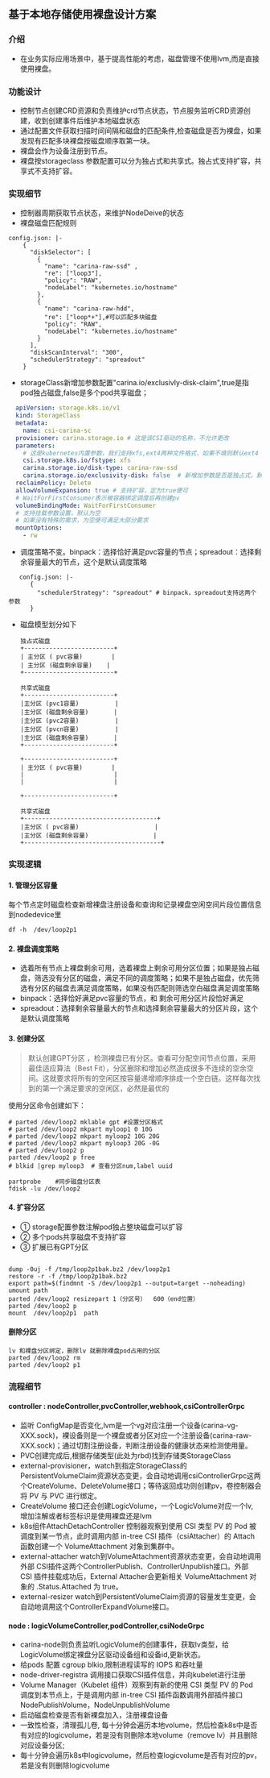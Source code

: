 
## 基于本地存储使用裸盘设计方案

### 介绍

- 在业务实际应用场景中，基于提高性能的考虑，磁盘管理不使用lvm,而是直接使用裸盘。

### 功能设计

- 控制节点创建CRD资源和负责维护crd节点状态，节点服务监听CRD资源创建，收到创建事件后维护本地磁盘状态
- 通过配置文件获取扫描时间间隔和磁盘的匹配条件,检查磁盘是否为裸盘，如果发现有匹配多块裸盘按磁盘顺序取第一块。
- 裸盘会作为设备注册到节点。
- 裸盘按storageclass 参数配置可以分为独占式和共享式。独占式支持扩容，共享式不支持扩容。

### 实现细节
- 控制器周期获取节点状态，来维护NodeDeive的状态
- 裸盘磁盘匹配规则
```
config.json: |-
    {
      "diskSelector": [
        {
          "name": "carina-raw-ssd" ,
          "re": ["loop3"], 
          "policy": "RAW",
          "nodeLabel": "kubernetes.io/hostname"
        },
        {
          "name": "carina-raw-hdd",
          "re": ["loop*+"],#可以匹配多块磁盘
          "policy": "RAW",
          "nodeLabel": "kubernetes.io/hostname"
        }
      ],
      "diskScanInterval": "300",
      "schedulerStrategy": "spreadout"
    }
```
- storageClass新增加参数配置"carina.io/exclusivly-disk-claim",true是指pod独占磁盘,false是多个pod共享磁盘；
```yaml
  apiVersion: storage.k8s.io/v1
  kind: StorageClass
  metadata:
    name: csi-carina-sc
  provisioner: carina.storage.io # 这是该CSI驱动的名称，不允许更改
  parameters:
    # 这是kubernetes内置参数，我们支持xfs,ext4两种文件格式，如果不填则默认ext4
    csi.storage.k8s.io/fstype: xfs
    carina.storage.io/disk-type: carina-raw-ssd 
    carina.storage.io/exclusivity-disk: false  # 新增加参数是否是独占式，默认fasle
  reclaimPolicy: Delete
  allowVolumeExpansion: true # 支持扩容，定为true便可
  # WaitForFirstConsumer表示被容器绑定调度后再创建pv
  volumeBindingMode: WaitForFirstConsumer
  # 支持挂载参数设置，默认为空
  # 如果没有特殊的需求，为空便可满足大部分要求
  mountOptions:
    - rw
  ```

- 调度策略不变。binpack：选择恰好满足pvc容量的节点；spreadout：选择剩余容量最大的节点，这个是默认调度策略

```
   config.json: |-
      {
        "schedulerStrategy": "spreadout" # binpack，spreadout支持这两个参数
      }
```
- 磁盘模型划分如下

  ```
  独占式磁盘
  +-------------------------+                
  | 主分区 ( pvc容量)        |
  | 主分区 (磁盘剩余容量)    |
  +-------------------------+  
  
  共享式磁盘
  +-------------------------+                
  |主分区 (pvc1容量)          |
  |主分区 (磁盘剩余容量)       |
  |主分区 (pvc2容量)          |
  |主分区 (pvcn容量)          |
  |主分区 (磁盘剩余容量)       |
  +-------------------------+     

  +-------------------------+                
  | 主分区 ( pvc容量)        |
  |                         |
  |                         |
  
  +-------------------------+  
  
  共享式磁盘
  +-------------------------------------+                
  |主分区 ( pvc容量)                     |
  |主分区 (磁盘剩余容量)                  |
  +--------------------------------------+  

  ```


### 实现逻辑
#### 1. 管理分区容量
每个节点定时磁盘检查新增裸盘注册设备和查询和记录裸盘空闲空间片段位置信息到nodedevice里
```
df -h  /dev/loop2p1
```
#### 2. 裸盘调度策略
  - 选着所有节点上裸盘剩余可用，选着裸盘上剩余可用分区位置；如果是独占磁盘，筛选没有分区的磁盘，满足不同的调度策略；如果不是独占磁盘，优先筛选有分区的磁盘去满足调度策略，如果没有匹配则筛选空白磁盘满足调度策略
  - binpack：选择恰好满足pvc容量的节点，和 剩余可用分区片段恰好满足
  - spreadout：选择剩余容量最大的节点和选择剩余容量最大的分区片段，这个是默认调度策略
#### 3. 创建分区
 >默认创建GPT分区 ，检测裸盘已有分区。查看可分配空间节点位置，采用最佳适应算法（Best Fit），分区删除和增加必然造成很多不连续的空余空间。这就要求将所有的空闲区按容量递增顺序排成一个空白链。这样每次找到的第一个满足要求的空闲区，必然是最优的

使用分区命令创建如下：
```
# parted /dev/loop2 mklable gpt #设置分区格式
# parted /dev/loop2 mkpart myloop1 0 10G
# parted /dev/loop2 mkpart myloop2 10G 20G 
# parted /dev/loop2 mkpart myloop3 20G -0G
# parted /dev/loop2 p
parted /dev/loop2 p free
# blkid |grep myloop3  # 查看分区num,label uuid 

partprobe    #同步磁盘分区表                
fdisk -lu /dev/loop2
```
#### 4. 扩容分区
- ① storage配置参数注解pod独占整块磁盘可以扩容
- ② 多个pods共享磁盘不支持扩容
- ③ 扩展已有GPT分区
```

dump -0uj -f /tmp/loop2p1bak.bz2 /dev/loop2p1
restore -r -f /tmp/loop2p1bak.bz2
export path=$(findmnt -S /dev/loop2p1 --output=target --noheading)
umount path
parted /dev/loop2 resizepart 1（分区号）  600（end位置）
parted /dev/loop2 p
mount  /dev/loop2p1  path
```

#### 删除分区
```
lv 和裸盘分区绑定，删除lv 就删除裸盘pod占用的分区
parted /dev/loop2 rm 
parted /dev/loop2 p1
```
### 流程细节
#### controller : nodeController,pvcController,webhook,csiControllerGrpc
- 监听 ConfigMap是否变化,lvm是一个vg对应注册一个设备(carina-vg-XXX.sock)，裸设备则是一个裸盘或者分区对应一个注册设备(carina-raw-XXX.sock)；通过切割注册设备，判断注册设备的健康状态来检测使用量。
- PVC创建完成后,根据存储类型(此处为rbd)找到存储类StorageClass
- external-provisioner，watch到指定StorageClass的 PersistentVolumeClaim资源状态变更，会自动地调用csiControllerGrpc这两个CreateVolume、DeleteVolume接口；等待返回成功则创建pv，卷控制器会将 PV 与 PVC 进行绑定。
- CreateVolume 接口还会创建LogicVolume，一个LogicVolume对应一个lv, 增加注解或者标签标识是使用裸盘还是lvm
- k8s组件AttachDetachController 控制器观察到使用 CSI 类型 PV 的 Pod 被调度到某一节点，此时调用内部 in-tree CSI 插件（csiAttacher）的 Attach 函数创建一个 VolumeAttachment 对象到集群中。
- external-attacher watch到VolumeAttachment资源状态变更，会自动地调用外部 CSI插件这两个ControllerPublish、ControllerUnpublish接口。外部 CSI 插件挂载成功后，External Attacher会更新相关 VolumeAttachment 对象的 .Status.Attached 为 true。
- external-resizer  watch到PersistentVolumeClaim资源的容量发生变更，会自动地调用这个ControllerExpandVolume接口。

#### node : logicVolumeController,podController,csiNodeGrpc

- carina-node则负责监听LogicVolume的创建事件，获取lv类型，给LogicVolume绑定裸盘分区驱动设备组和设备id,更新状态。
- 给pods 配置 cgroup  blkio,限制进程读写的 IOPS 和吞吐量
- node-driver-registra 调用接口获取CSI插件信息，并向kubelet进行注册
- Volume Manager（Kubelet 组件）观察到有新的使用 CSI 类型 PV 的 Pod 调度到本节点上，于是调用内部 in-tree CSI 插件函数调用外部插件接口NodePublishVolume，NodeUnpublishVolume
- 启动磁盘检查是否有新裸盘加入，注册裸盘设备
- 一致性检查，清理孤儿卷, 每十分钟会遍历本地volume，然后检查k8s中是否有对应的logicvolume，若是没有则删除本地volume（remove lv）并且删除对应设备分区;
- 每十分钟会遍历k8s中logicvolume，然后检查logicvolume是否有对应的pv，若是没有则删除logicvolume



